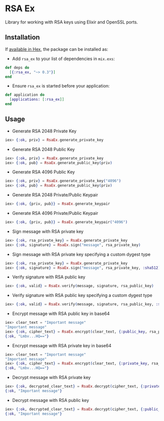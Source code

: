 # RSA Ex

Library for working with RSA keys using Elixir and OpenSSL ports.

## Installation

If [available in Hex](https://hex.pm/docs/publish), the package can be installed as:

* Add `rsa_ex` to your list of dependencies in `mix.exs`:

```elixir
def deps do
  [{:rsa_ex, "~> 0.3"}]
end
```

* Ensure `rsa_ex` is started before your application:

```elixir
def application do
  [applications: [:rsa_ex]]
end
```

## Usage

* Generate RSA 2048 Private Key

```elixir
iex> {:ok, priv} = RsaEx.generate_private_key
```

* Generate RSA 2048 Public Key

```elixir
iex> {:ok, priv} = RsaEx.generate_private_key
iex> {:ok, pub} = RsaEx.generate_public_key(priv)
```

* Generate RSA 4096 Public Key

```elixir
iex> {:ok, priv} = RsaEx.generate_private_key("4096")
iex> {:ok, pub} = RsaEx.generate_public_key(priv)
```

* Generate RSA 2048 Private/Public Keypair

```elixir
iex> {:ok, {priv, pub}} = RsaEx.generate_keypair
```

* Generate RSA 4096 Private/Public Keypair

```elixir
iex> {:ok, {priv, pub}} = RsaEx.generate_keypair("4096")
```

* Sign message with RSA private key

```elixir
iex> {:ok, rsa_private_key} = RsaEx.generate_private_key
iex> {:ok, signature} = RsaEx.sign("message", rsa_private_key)
```

* Sign message with RSA private key specifying a custom dygest type

```elixir
iex> {:ok, rsa_private_key} = RsaEx.generate_private_key
iex> {:ok, signature} = RsaEx.sign("message", rsa_private_key, :sha512)
```

* Verify signature with RSA public key

```elixir
iex> {:ok, valid} = RsaEx.verify(message, signature, rsa_public_key)
```

* Verify signature with RSA public key specifying a custom dygest type

```elixir
iex> {:ok, valid} = RsaEx.verify(message, signature, rsa_public_key, :sha512)
```

* Encrypt message with RSA public key in base64

```elixir
iex> clear_text = "Important message"
"Important message"
iex> {:ok, cipher_text} = RsaEx.encrypt(clear_text, {:public_key, rsa_public_key})
{:ok, "Lmbv...HQ=="}
```

* Encrypt message with RSA private key in base64

```elixir
iex> clear_text = "Important message"
"Important message"
iex> {:ok, cipher_text} = RsaEx.encrypt(clear_text, {:private_key, rsa_private_key})
{:ok, "Lmbv...HQ=="}
```

* Decrypt message with RSA private key

```elixir
iex> {:ok, decrypted_clear_text} = RsaEx.decrypt(cipher_text, {:private_key, rsa_private_key})
{:ok, "Important message"}
```

* Decrypt message with RSA public key

```elixir
iex> {:ok, decrypted_clear_text} = RsaEx.decrypt(cipher_text, {:public_key, rsa_public_key})
{:ok, "Important message"}
```

